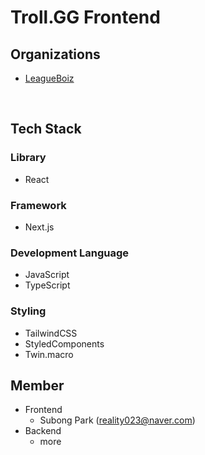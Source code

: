 # Troll.GG Frontend

## Organizations

- [LeagueBoiz](https://github.com/LeagueBoiz)

<br/>

## Tech Stack

### Library

- React

### Framework

- Next.js

### Development Language

- JavaScript
- TypeScript

### Styling

- TailwindCSS
- StyledComponents
- Twin.macro

## Member

- Frontend
  - Subong Park (reality023@naver.com)
- Backend
  - more
